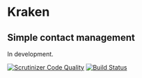 # Kraken

## Simple contact management

In development.

 [![Scrutinizer Code Quality](https://img.shields.io/scrutinizer/g/SevenShores/Kraken.svg?style=flat-square)](https://scrutinizer-ci.com/g/SevenShores/Kraken/?branch=master)
 [![Build Status](https://img.shields.io/travis/SevenShores/Kraken.svg?style=flat-square)](https://travis-ci.org/SevenShores/Kraken)
